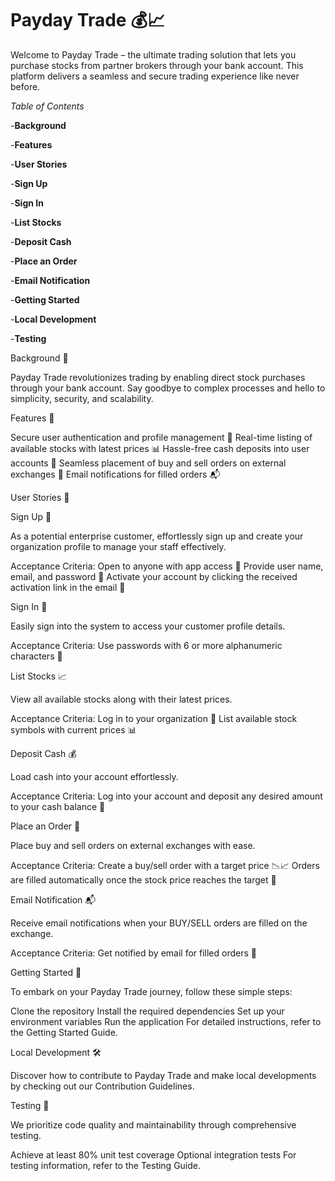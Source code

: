 # Payday Trade 💰📈

Welcome to Payday Trade – the ultimate trading solution that lets you purchase stocks from partner brokers through your bank account. This platform delivers a seamless and secure trading experience like never before.

_Table of Contents_

-**Background**

-**Features**

-**User Stories**

-**Sign Up**

-**Sign In**

-**List Stocks**

-**Deposit Cash**

-**Place an Order**

-**Email Notification**

-**Getting Started**

-**Local Development**

-**Testing**



Background 🌄

Payday Trade revolutionizes trading by enabling direct stock purchases through your bank account. Say goodbye to complex processes and hello to simplicity, security, and scalability.

Features 🚀

Secure user authentication and profile management 🔐
Real-time listing of available stocks with latest prices 📊
Hassle-free cash deposits into user accounts 💸
Seamless placement of buy and sell orders on external exchanges 🔄
Email notifications for filled orders 📬

User Stories 👥


Sign Up 📝

As a potential enterprise customer, effortlessly sign up and create your organization profile to manage your staff effectively.

Acceptance Criteria:
Open to anyone with app access 📱
Provide user name, email, and password 🔑
Activate your account by clicking the received activation link in the email 📧

Sign In 🔑

Easily sign into the system to access your customer profile details.

Acceptance Criteria:
Use passwords with 6 or more alphanumeric characters 🔐

List Stocks 📈

View all available stocks along with their latest prices.

Acceptance Criteria:
Log in to your organization 👤
List available stock symbols with current prices 📊

Deposit Cash 💰

Load cash into your account effortlessly.

Acceptance Criteria:
Log into your account and deposit any desired amount to your cash balance 💸

Place an Order 🔄

Place buy and sell orders on external exchanges with ease.

Acceptance Criteria:
Create a buy/sell order with a target price 📉📈
Orders are filled automatically once the stock price reaches the target 🎯

Email Notification 📬

Receive email notifications when your BUY/SELL orders are filled on the exchange.

Acceptance Criteria:
Get notified by email for filled orders 📧

Getting Started 🚀

To embark on your Payday Trade journey, follow these simple steps:

Clone the repository
Install the required dependencies
Set up your environment variables
Run the application
For detailed instructions, refer to the Getting Started Guide.

Local Development 🛠️

Discover how to contribute to Payday Trade and make local developments by checking out our Contribution Guidelines.

Testing 🧪

We prioritize code quality and maintainability through comprehensive testing.

Achieve at least 80% unit test coverage
Optional integration tests
For testing information, refer to the Testing Guide.

